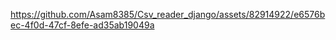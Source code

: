 

https://github.com/Asam8385/Csv_reader_django/assets/82914922/e6576bec-4f0d-47cf-8efe-ad35ab19049a

